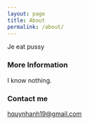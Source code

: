 ```yaml
---
layout: page
title: About
permalink: /about/
---
```


Je eat pussy
### More Information

I know nothing.

### Contact me

[hquynhanh19@gmail.com](mailto:hquynhanh19@gmail.com)
